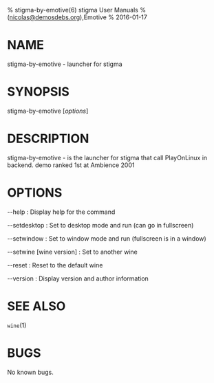 % stigma-by-emotive(6) stigma User Manuals
%  (nicolas@demosdebs.org),Emotive
% 2016-01-17

# NAME
stigma-by-emotive - launcher for stigma

# SYNOPSIS
stigma-by-emotive [*options*]

# DESCRIPTION
stigma-by-emotive - is the launcher for stigma that call PlayOnLinux in backend.
demo ranked 1st at Ambience 2001

# OPTIONS
\--help
:   Display help for the command

\--setdesktop
:   Set to desktop mode and run (can go in fullscreen)

\--setwindow
:   Set to window mode and run (fullscreen is in a window)

\--setwine [wine version]
:   Set to another wine

\--reset
:   Reset to the default wine

\--version
:   Display version and author information

# SEE ALSO
`wine`(1)

# BUGS
No known bugs.
